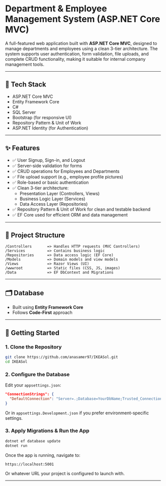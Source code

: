 # Department & Employee Management System (ASP.NET Core MVC)

A full-featured web application built with **ASP.NET Core MVC**, designed to manage departments and employees using a clean 3-tier architecture. The system supports user authentication, form validation, file uploads, and complete CRUD functionality, making it suitable for internal company management tools.

---

## 🔧 Tech Stack

- ASP.NET Core MVC
- Entity Framework Core
- C#
- SQL Server
- Bootstrap (for responsive UI)
- Repository Pattern & Unit of Work
- ASP.NET Identity (for Authentication)

---

## ✨ Features

- ✅ User Signup, Sign-in, and Logout
- ✅ Server-side validation for forms
- ✅ CRUD operations for Employees and Departments
- ✅ File upload support (e.g., employee profile pictures)
- ✅ Role-based or basic authentication
- ✅ Clean 3-tier architecture:
  - Presentation Layer (Controllers, Views)
  - Business Logic Layer (Services)
  - Data Access Layer (Repositories)
- ✅ Repository Pattern & Unit of Work for clean and testable backend
- ✅ EF Core used for efficient ORM and data management

---

## 🧱 Project Structure

```
/Controllers       => Handles HTTP requests (MVC Controllers)
/Services          => Contains business logic
/Repositories      => Data access logic (EF Core)
/Models            => Domain models and view models
/Views             => Razor Views (UI)
/wwwroot           => Static files (CSS, JS, images)
/Data              => EF DbContext and Migrations
```

---

## 🗂️ Database

- Built using **Entity Framework Core**
- Follows **Code-First** approach

---

## 🚀 Getting Started

### 1. Clone the Repository

```bash
git clone https://github.com/anasamer97/IKEASol.git
cd IKEASol
```

### 2. Configure the Database

Edit your `appsettings.json`:

```json
"ConnectionStrings": {
  "DefaultConnection": "Server=.;Database=YourDbName;Trusted_Connection=True;"
}
```

Or in `appsettings.Development.json` if you prefer environment-specific settings.

### 3. Apply Migrations & Run the App

```bash
dotnet ef database update
dotnet run
```

Once the app is running, navigate to:

```
https://localhost:5001
```

Or whatever URL your project is configured to launch with.

---




